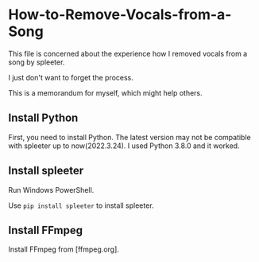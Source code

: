 # How-to-Remove-Vocals-from-a-Song
This file is concerned about the experience how I removed vocals from a song by spleeter.

I just don't want to forget the process.

This is a memorandum for myself, which might help others.

## Install Python
First, you need to install Python. The latest version may not be compatible with spleeter up to now(2022.3.24). I used Python 3.8.0 and it worked.

## Install spleeter
Run Windows PowerShell.

Use `pip install spleeter` to install spleeter.

## Install FFmpeg
Install FFmpeg from [ffmpeg.org].
